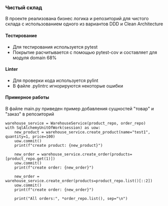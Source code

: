 ### Чистый склад
В проекте реализована бизнес логика и репозиторий для чистого склада с использованием одного из вариантов DDD и Clean Architecture


#### Тестирование
- Для тестирования используется pytest
- Покрытие расчитывается с помощью pytest-cov и составляет для модуля domain 68%

#### Linter
- Для проверки кода используется pylint
- В файле .pylintrc игнорируются некоторые ошибки

#### Примерное работы
В файле main.py приведен пример добавления сущностей "товар" и "заказ" в репозиторий

    warehouse_service = WarehouseService(product_repo, order_repo)
    with SqlAlchemyUnitOfWork(session) as uow:
        new_product = warehouse_service.create_product(name="test1", quantity=1, price=100)
        uow.commit()
        print(f"create product: {new_product}")

        new_order = warehouse_service.create_order(products=[product_repo.get(1)])
        uow.commit()
        print(f"create order: {new_order}")

        new_order = warehouse_service.create_order(products=product_repo.list()[::2])
        uow.commit()
        print(f"create order: {new_order}")

        print("All orders:", *order_repo.list(), sep="\n")
